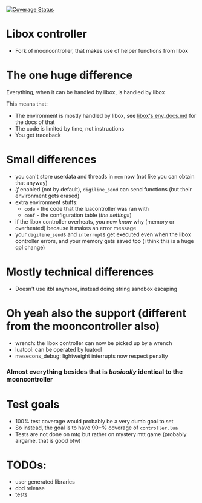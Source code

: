 [![Coverage Status](https://coveralls.io/repos/github/TheEt1234/libox_controller/badge.svg)](https://coveralls.io/github/TheEt1234/libox_controller)

# Libox controller 
- Fork of mooncontroller, that makes use of helper functions from libox

# The one huge difference
Everything, when it can be handled by libox, is handled by libox

This means that:
- The environment is mostly handled by libox, see [libox's env_docs.md](https://github.com/TheEt1234/libox/blob/master/env_docs.md) for the docs of that
- The code is limited by time, not instructions
- You get traceback

# Small differences
- you can't store userdata and threads in `mem` now (not like you can obtain that anyway)
- *if* enabled (not by default), `digiline_send` can send functions (but their environment gets erased)
- extra environment stuffs: 
    - `code` - the code that the luacontroller was ran with
    - `conf` - the configuration table (*the settings*)
- if the libox controller overheats, you now *know* why (memory or overheated) because it makes an error message
- your `digiline_send`s and `interrupt`s get executed even when the libox controller errors, and your memory gets saved too (i think this is a huge qol change)

# Mostly technical differences
- Doesn't use itbl anymore, instead doing string sandbox escaping

# Oh yeah also the support (different from the mooncontroller also)
- wrench: the libox controller can now be picked up by a wrench
- luatool: can be operated by luatool
- mesecons_debug: lightweight interrupts now respect penalty

### Almost everything besides that is *basically* identical to the mooncontroller

# Test goals
- 100% test coverage would probably be a very dumb goal to set
- So instead, the goal is to have 90+% coverage of `controller.lua`
- Tests are not done on mtg but rather on mystery mtt game (probably airgame, that is good btw)

# TODOs:
- user generated libraries
- cbd release
- tests